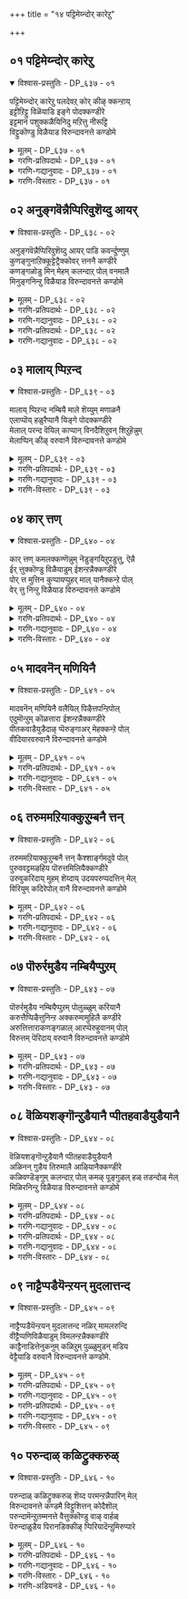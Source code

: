 +++
title = "१४ पट्टिमेय्न्दोर् कारेऱु"

+++


## ०१ पट्टिमेय्न्दोर् कारेऱु

<details open><summary>विश्वास-प्रस्तुतिः - DP_६३७ - ०१</summary>

पट्टिमेय्न्दोर् कारेऱु पलदेवऱ् कोर् कीऴ् क्कन्ऱाय्  
इट्टीऱिट्टु विळॆयाडि इङ्गे पोदक्कण्डीरे  
इट्टमान पशुक्कळैयिनिदु मऱित्तु नीरूट्टि  
विट्टुकॊण्डु विळैयाड विरुन्दावनत्ते कण्डोमे
</details>

<details><summary>मूलम् - DP_६३७ - ०१</summary>

पट्टिमेय्न्दोर् कारेऱु पलदेवऱ् कोर् कीऴ् क्कन्ऱाय्  
इट्टीऱिट्टु विळॆयाडि इङ्गे पोदक्कण्डीरे  
इट्टमान पशुक्कळैयिनिदु मऱित्तु नीरूट्टि  
विट्टुकॊण्डु विळैयाड विरुन्दावनत्ते कण्डोमे
</details>

<details><summary>गरणि-प्रतिपदार्थः - DP_६३७ - ०१</summary>

पट्टि=अङ्कॆयिल्लदॆ\(स्वेच्छॆयागि\), मॆय्न्द=मेय्दुकॊण्डु\(तिरुगाडिकॊण्डु\)इरुव, ओर्=ऒन्दु, कार्=करिय, एऱु=सलग\(वृषभ\)वॆन्नुवुदु, पलदेवऱ् कु=बलदेवनिगॆ, ओर्=साटियिल्लद,कीऴ्=चिक्क, कन्ऱु=करुवु\(तम्मनु\)आय्=आगि, इट्टीऱॊट्टु=हर्षोद्गारगळन्नु माडुत्ता, विळैयाडि=आटवाडुत्ता, इङ्गे=इल्लिये, पोद=बरुवुदन्नु, कण्डीरे=नोडिद्दीरा? इट्टम् आन=तनगॆ इष्टवाद, पशुक्कळै=हसुगळन्नु, इनिदु=प्रीतियिन्द\(तृप्तियागुवन्तॆ\), मऱित्तु=मत्तॆ मत्तॆ मेयिसि, नीर्=नीरन्नु, ऊट्टि=कुडिसि, विट्टुक्कॊण्डु=मुन्दॆ बिट्टुकॊण्डु, विळैयाड=आटवाडुवुदन्नु, विरुन्दावनत्ते=बृन्दावनदल्लिये, कण्डोम्=कण्डॆवु.
</details>

<details><summary>गरणि-गद्यानुवादः - DP_६३७ - ०१</summary>

अङ्कॆयिल्लदन्तॆ स्वेच्छॆयागि तिरुगाडिकॊण्डु\(मेय्दुकॊण्डु\) इरुव ऒन्दु करिय सलग\(वृषभ\)वॆन्नुवुदु बलदेवन साटियिल्लद तम्मनागि, हर्षोद्गारगळन्नु माडुत्ता, आटवाडुत्ता, इल्लिये बन्दद्दन्नु नोडिदिरा? तनगॆ इष्टवाद हसुगळन्नु ममतॆयिन्द तृप्तियागुवन्तॆ मेयिसि, नीरु कुडिसि, मुन्दॆ बिट्टुकॊण्डु आटवाडुवुदन्नु बृन्दावनदल्लिये कण्डॆवु.\(१\)
</details>

<details><summary>गरणि-विस्तारः - DP_६३७ - ०१</summary>

इदुवरॆगॆ, गोदादेवि अत्तु करॆदु गोळाडिदरू, भगवन्तनु अवळिगॆ काणिसिकॊळ्ळलिल्ल. अवनन्नु कण्णार कण्डॆवॆन्दू, अवनु इन्थ स्थळदल्लिद्दानॆन्दू निर्दिष्टवागि अवळिगॆ हेळिदवरिल्ल. भगवन्तनु तन्न लीलाविनोदगळन्नु नडसि तोरिसिद स्थळगळल्लि गोदादेवियू तिरुगाडि, अल्लि तानु कण्डकण्डवरन्नॆल्ला केळुत्ताळॆ-”याव बगॆय अड्डि आतङ्कगळू इल्लदन्तॆ स्वेच्छॆयागि दनकरुगळन्नु मेयिसिकॊण्डु, अवुगळ हिन्दॆ तिरुगाडुत्ता, हर्षोद्गारगळन्नु माडुत्ता, बलदेवन तम्मनॆनिसिकॊण्ड, करिय वृषभनॊब्बनु इत्त कडॆ बन्दद्दन्नु नीवेनादरू नोडिदिरा?”अदक्कॆ अवरु हेळुत्तारॆ-”ओहो, नोडिद्देवॆ. अवनु तनगॆ इष्टवाद हसुगळन्नु आरिसिकॊण्डु, अवुगळन्नु तृप्तियागुवन्तॆ मेयिसि, नीरु कुडिसि, ममतॆयिन्द नोडिकॊण्डु, अवुगळन्नु विश्रान्तिगॆन्दु

१६७

मुन्दॆ बिट्टुकॊण्डु तानु आनन्ददिन्द आटवाडुत्ता कालकळॆयुत्तिरुवुदन्नु इल्लिये, ई बृन्दावनदल्लिये नोडिद्देवॆ”.

“भगवन्तनन्नु नोडिद्दीरा? ऎल्लिद्दानॆ? हेगिद्दानॆ?”- इत्यादि प्रश्नॆगळु सर्वसामान्य. आदरॆ, अवुगळिगॆ सरियाद उत्तर बरुवुदु अति विरळ. इल्ल ऎन्दे हेळबेकु. ई पाशुरदल्लि “भगवन्तनन्नु कण्डॆवु”, “अवनु दनकरुगळ योगक्षेमवन्नु नोडिकॊळ्ळुत्तिद्द”, “आनन्ददिन्द आटवाडुत्तिद्द”, “अवनु आडुत्ता कालकळॆयुत्तिद्दा स्थळ इको इदे”-हीगॆ, निर्दिष्टवागि उत्तर बन्दिदॆ. भगवन्तनु ई लोकदल्लि अवतरिसि अवन लीलाविनोदगळन्नु नडसि तोरिसिद स्थळगळन्नॆल्ला पवित्रयात्रास्थळगळॆन्दु तिळियुत्तारॆ.जन अल्लिगॆ होगि, अल्लि तिरुगाडुवाग, भगवन्तन दिव्यलीलॆगळ नॆनपन्नु पडॆयुवुदरिन्दलू, अवनल्लि तमगिरुव अपारवाद भक्तियिन्दलू भगवन्तनन्नु आ स्थळगळल्लि नोडबहुदॆम्ब\(नोडले नोडुत्तेवॆम्ब\) नम्भिकॆयन्नु पडॆयुत्तारॆ. भगवन्तनु ऎल्लॆल्लू इद्दानॆ. अवनु इल्लद स्थळवे इल्ल ऎम्ब सत्यद नुडियू अदर नम्बिकॆयागि अवनष्टे अनादियादद्दु.

भगवन्तनु सर्वस्वतन्त्रनु. साटियिल्लदवनु. आनन्दस्वरूपनु “गोपाल”नु. अवन आटगळू, ओडाटगळू, जीविगळन्नु तन्न कडॆगॆ आकर्षिसुवुदक्कॆ. अवन हर्षोद्गारगळु जीविगळ हृदयदल्लि हर्षवन्नु तुम्बुवुदक्कॆ अवरन्नु तृप्ति समृद्धिगळ कडॆगॆ नडॆयुवन्तॆ हुरिदुम्बिसुवुदक्कॆ, अवर भयवन्नु नीगिसुवुदक्कॆ.
</details>

## ०२ अनुङ्गवॆन्नैप्पिरिवुशॆय्दु आयर्

<details open><summary>विश्वास-प्रस्तुतिः - DP_६३८ - ०२</summary>

अनुङ्गवॆन्नैप्पिरिवुशॆय्दु आयर् पाडि कवर्न्दुण्णुम्  
कुणङ्गुनाऱिक्कूट्टेट्रैक्कोवर् त्तननै कण्डीरे  
कणङ्गळोडु मिन् मेहम् कलन्दाऱ् पोल् वनमालै  
मिनुङ्गनिन्ऱु विळैयाड विरुन्दावनत्ते कण्डोमे
</details>

<details><summary>मूलम् - DP_६३८ - ०२</summary>

अनुङ्गवॆन्नैप्पिरिवुशॆय्दु आयर् पाडि कवर्न्दुण्णुम्  
कुणङ्गुनाऱिक्कूट्टेट्रैक्कोवर् त्तननै कण्डीरे  
कणङ्गळोडु मिन् मेहम् कलन्दाऱ् पोल् वनमालै  
मिनुङ्गनिन्ऱु विळैयाड विरुन्दावनत्ते कण्डोमे
</details>

<details><summary>गरणि-प्रतिपदार्थः - DP_६३८ - ०२</summary>

अनुङ्ग=नानु सङ्कटपडुवन्तॆ, ऎन्नै=नन्नन्नु, पिरिविदु शॆय्दु=अगलिसिबिट्टु, आयर् पाडि=नन्दगोकुलवन्नु, कवर्न्दु=आशॆयिन्द, उण्णुम्=अनुभविसुववनागि, कुणुङ्गु=\(बॆण्णॆय\)वासनॆयन्नु, नाऱि=नारुववनगि, कुट्टि एट्रै=ऎळॆय वृषभनाद, कोवर्दननै=गोवर्धननन्नु, कण्डीरे=नोडिदिरा? कणङ्गळोडु=दनकरुगळ मन्दॆगळॊडनॆ, मिन्=मिञ्चू, मेहम्=मेघवू, कलन्दाल् पोल्=कूडिकॊण्डन्तॆ, वनमालै=वनमालॆयु, मिनुङ्ग=हॊळॆयुत्ता\(प्रकाशिसुत्ता\), निन्ऱु=इद्दुकॊण्डु, विळैयाड=आटवाडुवुदन्नु
</details>

<details><summary>गरणि-गद्यानुवादः - DP_६३८ - ०२</summary>

१६८
</details>

<details><summary>गरणि-प्रतिपदार्थः - DP_६३८ - ०२</summary>

विरुन्दावनत्ते=बृन्दावनदल्लिये कण्डोमे=नोडिदवल्ल\!
</details>

<details><summary>गरणि-गद्यानुवादः - DP_६३८ - ०२</summary>

नानु सङ्कटपडुवन्तॆ नन्नन्नु अगलिसिबिट्टु नन्दगोकुलवन्नु आशॆयिन्द अनुभविसुववनू बॆण्णॆय नातवन्नु नारुववनू, ऎळॆय वृषभनू, गोवर्धननू आद कृष्णनन्नु नोडिदिरा? मिञ्चू मोडवू कूडिकॊण्ड हागॆ, दनकरुगळ मन्दॆगळॊडनॆ वनमालॆयु प्रकाशिसुत्ता इरुवन्तॆ आटवाडुवुदन्नु बृन्दावनदल्लिये कण्डॆवल्ल\!\(२\)
</details>

## ०३ मालाय् प्पिऱन्द

<details open><summary>विश्वास-प्रस्तुतिः - DP_६३९ - ०३</summary>

मालाय् प्पिऱन्द नम्बियै माले शॆय्युम् मणाळनै  
एलाप्पॊय् हळुरैप्पानै यिङ्गे पोदक्कण्डीरे  
मेलाल् परन्द वॆयिल् काप्पान् विनदैशिऱुवन् शिऱुहॆन्नुम्  
मेलाप्पिन् कीऴ् वरुवानै विरुन्दावनत्ते कण्डोमे
</details>

<details><summary>मूलम् - DP_६३९ - ०३</summary>

मालाय् प्पिऱन्द नम्बियै माले शॆय्युम् मणाळनै  
एलाप्पॊय् हळुरैप्पानै यिङ्गे पोदक्कण्डीरे  
मेलाल् परन्द वॆयिल् काप्पान् विनदैशिऱुवन् शिऱुहॆन्नुम्  
मेलाप्पिन् कीऴ् वरुवानै विरुन्दावनत्ते कण्डोमे
</details>

<details><summary>गरणि-प्रतिपदार्थः - DP_६३९ - ०३</summary>

माल्=प्रेमस्वरूपनु, आय्=आगि, पिऱन्द=अवतरिसिद, नम्बि=भगवन्तनन्नु, माले=प्रेमवन्नु, शॆय्युम्=उण्टुमाडुव, मणाळनै=सुन्दरपुरुषनन्नु, एला=सम्बन्धविल्लदन्तॆ\(हॊन्दिकॆयिल्लदन्तॆ\), पॊय् हळ्=सुळ्ळुगळन्नु, उरैप्पानै=हेळुववनन्नु, इङ्गे=ई स्थळदल्लि, पोद=बन्दद्दन्नु, कण्डीरे=नोडिदिरा? मेलाल्=मेलुगडॆ, परन्द=हरडिरुव, वॆयिल्=बिसिलिनिन्द, काप्पान्=रक्षिसुवुदक्कागि, विनदै=विनतॆय, शिऱुवन्=मगन, शिऱुहु=रॆक्कॆगळु, ऎन्नुम्=ऎम्ब, मेलाप्पिन्=मेलु हॊदिकॆय, कीऴ्=कॆळगडॆ, वरुवानै=बरुववनन्नु\(भगवन्तनन्नु\), विरुन्दावनत्ते=वृन्दावनदल्लिये, कण्डोमे=कण्डॆवल्ला.
</details>

<details><summary>गरणि-गद्यानुवादः - DP_६३९ - ०३</summary>

प्रेमस्वरूपनागि अवतरिसिद भगवन्तनन्नु, प्रेमवन्नुण्टुमाडुव सुन्दर पुरुषनन्नु , हॊन्दिकॆयिल्लद हागॆ सुळ्ळुगळन्नु हेळुववनन्नु, अवनु इल्लि बन्दद्दन्नु नोडिदिरा? मेलुगडॆ हरडिरुव बिसिलिनिन्द रक्षिसुवुदक्कागि, विनतॆय मगन रॆक्कॆगळॆम्ब मेलुहॊदिकॆय\(मे;उकट्टिन\) कॆळगडॆ बरुव भगवन्तनन्नु बृन्दावनदल्लिये कण्डॆवल्ला\! \(३\)
</details>

<details><summary>गरणि-विस्तारः - DP_६३९ - ०३</summary>

बृन्दावनदल्लि कृष्णनु हेगिद्दानॆ ऎम्बुदन्नु गोदादेवि विवरिसुत्ताळॆ. कार्मुगिलिन नडुवॆ मिञ्चु हॊळॆदरॆ अदॊन्दु विचित्र शोभॆयागिरुवुदु. दनकरुगळ मन्दॆगळ नडुवॆ वनमालॆयन्नु धरिसिरुव श्रीकृष्णनु हॊळॆहॊळॆयुत्ता तिरुगाडुत्ता आटवाडुत्तिरुत्तानॆ. \(इदु हिन्दिन पाशुरद उपमान\) ई पाशुरदल्लि गोदादेवि श्रीकृष्णनन्नु प्रेमस्वरूपनू व्यामोहकारकनू

१६९

सुन्दरनू ऎन्नुत्ताळॆ. बृन्दावनदल्लि अवनु आनन्ददिन्द अलॆदाडुत्तिरुवाग बिसिलिन बेगॆ अवनन्नु बाधिसबहुदे? अदन्नु तडॆयुवुदक्कागि विनतॆय मगनाद गरुडनु तन्न रॆक्कॆगळन्नु हरडिकॊण्डु कृष्णनु ओडाडुव कडॆगळल्लॆल्ला अवनिगॆ उत्तमवाद मेल्कट्टिनन्तॆ इद्दुकॊण्डु तन्न अल्पसेवॆयन्नु भगवन्तनल्लि सल्लिसुत्तानॆ
</details>

## ०४ कार् त्तण्

<details open><summary>विश्वास-प्रस्तुतिः - DP_६४० - ०४</summary>

कार् त्तण् कमलक्कण्णॆन्नुम् नॆडुङ्गयिऱुपडुत्तु, ऎन्नै  
ईर् त्तुक्कॊण्डु विळैयाडुम् ईशन्ऱन्नैक्कण्डीरे  
पोर् त्त मुत्तिन कुप्पायप्पुहर् माल् यानैक्कन्ऱे पोल्  
वेर् त्तु निन्ऱु विळैयाड विरुन्दावनत्ते कण्डोमे
</details>

<details><summary>मूलम् - DP_६४० - ०४</summary>

कार् त्तण् कमलक्कण्णॆन्नुम् नॆडुङ्गयिऱुपडुत्तु, ऎन्नै  
ईर् त्तुक्कॊण्डु विळैयाडुम् ईशन्ऱन्नैक्कण्डीरे  
पोर् त्त मुत्तिन कुप्पायप्पुहर् माल् यानैक्कन्ऱे पोल्  
वेर् त्तु निन्ऱु विळैयाड विरुन्दावनत्ते कण्डोमे
</details>

<details><summary>गरणि-प्रतिपदार्थः - DP_६४० - ०४</summary>

कार्=कार्मुगिलिनल्लि, तण्=तम्पाद, कमलम्=कमलवॆम्बम्तॆ, कण् ऎन्नुम्=कण्णु ऎम्ब, नॆडु=दॊड्ड, कयिऱु=पाशदल्लि, ऎन्नै=नन्नन्नु, पडुत्तु=सिक्किसिकॊण्डु, ईर् त्तुक्कॊण्डु=ऎळॆदुकॊण्डु\(ऎळॆदाडुत्ता\), विळैयाडुम्=आटवाडुव, ईशन् तन्नै=ईशनन्नु \(भगवन्तनन्नु\), कण्डीरे=नोडिदिरा?पोर् त्त=पोणिसिद, मुत्तिन्=मुत्तिन, कुप्पायम्=अङ्गियन्नु धरिसि, पुहर्=प्रकाशिसुव, माल्=दॊड्ड, यानैकन्ऱे पोळ्=आनॆय मरिय हागॆ, वेर् त्तु=बॆवतु, निन्ऱु= निन्तु, विळैयाड=आटवाडुत्तिरुवुदन्नु, विरुन्दावनत्ते=बृन्दावनदल्लिये, कण्डोमे=कण्डॆवल्ल.
</details>

<details><summary>गरणि-गद्यानुवादः - DP_६४० - ०४</summary>

कार्मुगिलिनल्लि तम्पाद कमलदन्तिरुव कण्णु ऎम्ब दॊड्ड पाशदल्लि नन्नन्नु सिक्किसिकॊण्डु ऎळॆदाडुत्ता आटवाडुव ईशनन्नु कण्डिरा? पोणिसिद मुत्तुगळ अङ्गियन्नु धरिसि, प्रकाशिसुव दॊड्ड आनॆय मरियन्तॆ बॆवतु निन्तु आटवाडुत्तिरुवुदन्नु बृन्दावनदल्लिये कण्डॆवल्ल\! \(४\)
</details>

<details><summary>गरणि-विस्तारः - DP_६४० - ०४</summary>

कार्मुगिलिनल्लि कण्मनगळन्नु तणिसुवन्थ ऎरडु सुन्दरवाद कमलद हूगळु कण्डरॆ हेगॆ? अवु ऎष्टु आकर्षकवागिरुवुवल्लवे? श्यामलवर्णद सर्वेश्वरन कण्णुगळू हागॆये. सर्वेश्वरन कण्णुगळु अतिशयवाद सॊबगिनवु. अवुगळ आकर्षणॆगॆ सिक्किबीळदवरिल्ल. भक्तनन्नु तन्न कडॆगॆ सॆळॆयुवुदक्कॆ अवु वास्तववाद पाशगळु. गोदादेवि अवुगळ पाशक्कॆ सिक्किबिद्दु अवनु हेगॆ आडिसिदरॆ हागॆ, हेगॆ सङ्कटपडिसिदरॆ हागॆ अनुभविसुत्ता इरुववळु. अदे सर्वेश्वरनु श्रीकृष्णनागि अवतरिसि बृन्दावनदल्लि सॊगसाद मुत्तिन अङ्गियन्नु धरिसि, चटुवटिकॆयिन्द कूडिद

१७०

बलिष्ठवाद आनॆयमरियन्तॆ मै बॆवरु सुरिसुवष्टु आनन्ददिन्द आटवाडुत्तिद्दानॆ. भगवन्तनन्नु बृन्दावनदल्लिये नोडि हर्षिसबहुदु, ऎन्नुत्ताळॆ गोदादेवि.
</details>

## ०५ मादवनॆन् मणियिनै

<details open><summary>विश्वास-प्रस्तुतिः - DP_६४१ - ०५</summary>

मादवनॆन् मणियिनै वलैयिल् पिऴैत्तपन्ऱिपोल्  
एदुमॊन्ऱुम् कॊळत्तारा ईशन्ऱन्नैक्कण्डीरे  
पीतकवाडैयुडैदाऴ् प्पॆरुङ्गाअर् मेहक्कन्ऱे पोल्  
वीदियारवरुवानै विरुन्दावनत्ते कण्डोमे
</details>

<details><summary>मूलम् - DP_६४१ - ०५</summary>

मादवनॆन् मणियिनै वलैयिल् पिऴैत्तपन्ऱिपोल्  
एदुमॊन्ऱुम् कॊळत्तारा ईशन्ऱन्नैक्कण्डीरे  
पीतकवाडैयुडैदाऴ् प्पॆरुङ्गाअर् मेहक्कन्ऱे पोल्  
वीदियारवरुवानै विरुन्दावनत्ते कण्डोमे
</details>

<details><summary>गरणि-प्रतिपदार्थः - DP_६४१ - ०५</summary>

मादवन्=माधवनाद, ऎन्=नन्न, मणियिनै=माणिक्यवाद, वलैयिल्=बलॆयल्लि, पिऴैत्त=बदुकिरुव, पन्ऱिपोल्=हन्दिय हागॆ, एदुम् ऒन्ऱुम्=यावुदॊन्दन्नू, कॊळ=पडॆदुकॊळ्ळुवुदक्कॆ, तारा=नीडदवमाद, ईशन् तन्नै=सर्वेश्वरनन्नु, कण्डीरे=कण्डिद्दीरा? पीतकम्=हळदिय, आडै=बट्टॆयन्नु\(पीताम्बरवन्नु\), उडै=उळ्ळ, ताऴ्=\(नॆलक्कॆ समीपिसि\)तूगाडुत्तिरुव, पॆरुम्=दॊड्डदाद, कार् मेह कन्ऱे पोल्=कार्मुगिलिन मरियन्तॆ, वीदि=बीदियल्लि, आर=तुम्बिदन्तॆ, वरुवानै=बरुववनन्नु, विरुन्दावनत्ते=बृन्दावनदल्लिये, कण्डोमे=कण्डॆवल्ला\!
</details>

<details><summary>गरणि-गद्यानुवादः - DP_६४१ - ०५</summary>

माधवनाद, नन्न माणिक्यवाद, बलॆयल्लि सिक्किबदुकिरुव हन्दिय हागॆ एनॊन्दन्नू पडॆदुकॊळ्ळुवुदक्कॆ\(अवकाश\)नीडदवनाद सर्वेश्वरनन्नु कण्डिद्दीरा? पीताम्बरवन्नुट्टू भूलोकक्कॆ अत्यन्त हत्तिरक्कॆ इळिदिरुव दॊड्ड कार्मुगिलिन मरियन्तॆ, बीदियल्लि तुम्बिदन्तॆ बरुववनन्नु बृन्दावनदल्लिये कण्डॆवल्ला\! \(५\)
</details>

<details><summary>गरणि-विस्तारः - DP_६४१ - ०५</summary>

“बलॆयल्लि सिक्किबदुकिरुव हन्दिय हागॆ”- जीविगॆ ई लोकदल्लि जनन-मरणवॆन्नुवुदे बलॆ. अदरल्लि सिक्किकॊण्डु तॊळलाडुत्तिरुवुदु जीविय परिस्थिति. जीवियादरो, सामान्यवागि, ई तॊळलाटवन्नु दुःखमयवॆन्दु भाविसुवुदिल्ल. माडबारद्दन्नॆल्ला माडुत्ता हेयवादद्दन्नॆल्ला हॊट्टॆगॆ तुम्बिकॊळ्ळुत्ता, मरिगळन्नु ईनुत्ता, अदे ऒन्दु सुखानुभववॆन्दु भाविसि व्यर्थजीवन नडसुवनु. अवन ई जीवन हन्दिय जीवनदन्तॆ. अदन्नु कॊल्लुवुदक्कॆन्दु ऒड्डिद बलॆयल्लि बिद्दिद्दरू सह, अदु निश्चिन्तॆयागि अल्लि बदुकिरुत्तदॆ. “मुन्देनु”ऎम्बुदु अदक्कॆ हेगॆ बरबेकु? परिपूर्णवाद अज्ञानान्ध जीवन अदरदु. सामान्य जीवियन्नु हन्दिय जीवनक्कॆ होलिसलागिदॆ.

सर्वेश्वरन कृपॆय हॊरतु ई “जनन-मरण”वॆम्ब पाशदिन्द बिडिसिकॊळ्ळुवुदु असाध्य. भगवन्तन कृपॆगागिये जीवियु सदा यत्निसुत्तिरबेकु.

१७१

गोदादेवि ई पुनर्जन्मवॆम्ब पाशदिन्द बिडुगडॆ हॊन्दि, भगवन्तनल्लि ऒन्दागबेकॆम्ब कातरदिन्द भगवन्तनन्नु ऎष्टॆष्टु बगॆयल्लि बेडिकॊण्डरू अवनिन्द एनॊन्दन्नू पडॆदुकॊळ्ळुवुदक्कॆ अवकाश नीडुवुदिल्लवॆन्दु इल्लि हेळिकॊळ्ळुत्ताळॆ. सर्वेश्वरनाद भगवन्तनादरो भक्तनिगॆ एनन्नु बेकादरू करुणिसबल्ल कृपाळु\!
</details>

## ०६ तरुममऱियाक्कुऱुम्बनै त्तन्

<details open><summary>विश्वास-प्रस्तुतिः - DP_६४२ - ०६</summary>

तरुममऱियाक्कुऱुम्बनै त्तन् कैश्शार्ङ्गमदुवे पोल्  
पुरुववट्टमऴहिय पॊरुत्तमिलियैक्कण्डीरे  
उरुवुकरिदाय् मुहम् शॆय्दाय् उदयपरुप्पदत्तिन् मेल्  
विरियुम् कदिरेपोल् वानै विरुन्दावनत्ते कण्डोमे
</details>

<details><summary>मूलम् - DP_६४२ - ०६</summary>

तरुममऱियाक्कुऱुम्बनै त्तन् कैश्शार्ङ्गमदुवे पोल्  
पुरुववट्टमऴहिय पॊरुत्तमिलियैक्कण्डीरे  
उरुवुकरिदाय् मुहम् शॆय्दाय् उदयपरुप्पदत्तिन् मेल्  
विरियुम् कदिरेपोल् वानै विरुन्दावनत्ते कण्डोमे
</details>

<details><summary>गरणि-प्रतिपदार्थः - DP_६४२ - ०६</summary>

तरुमम्=धर्मवन्नु, अऱियानै=अरियदवनन्नु, कुऱुम्बनै=चेष्टॆगळन्नु माडुववनन्नु, तन्=तन्न, कै=कैयल्लिरुव, शार्ग्गम् अदुवे पोळ्=शार्ङ्गवॆम्ब बिल्लिन हागॆये, पुरुवम्=हुब्बुगळू, वट्टम्=दुण्डगू\(बग्गियू\), अऴहिय=सुन्दरवागियू इरुववनन्नू, पॊरुत्तम्=हॊन्दिकॆ, इलियै=इल्लदवनन्नू, कण्डीरे=कण्डिद्दीरा?\(कण्डिरा?\)उरुवु=देहवु, करिदु आय्=कप्पगू, मुहम्=मुखवु, शॆय्दु आय्=कॆम्पगू, उदय परुप्पदत्तिन् मेल्=उदयपर्वतद मेलॆ, विरियुम्=हुट्टि बरुव,कदिरे=सूर्यनन्नु, पोळ् वानै=होलुवनन्नु, विरुन्दावनत्ते=बृन्दावनदल्लिये कण्डोमे=कण्डॆवल्ला\!
</details>

<details><summary>गरणि-गद्यानुवादः - DP_६४२ - ०६</summary>

धर्मवन्नु अरियदवनन्नु, चेष्टॆगळन्नु माडुववनन्नु, तन्न कैयल्लि हिडिदिरुव शार्ङ्ग धनुस्सिनन्तॆ सुन्दरवागि बग्गिरुव हुब्बुगळुळ्ळवनन्नू हॊन्दिकॆ इल्लदवनन्नू कण्डिरा? कप्पनॆय देहवू कॆम्पनॆय मुखवू उळ्ळवनाद उदयपर्वतद मेलॆ मूडिबरुव सूयनन्नु होलुवननन्नु बृन्दावनदल्लिये कण्डॆवल्ल\! \(६\)
</details>

<details><summary>गरणि-विस्तारः - DP_६४२ - ०६</summary>

दयॆयॆम्ब धर्मवन्ने अरियदवनु भगवन्त. चेष्टॆगळन्नु माडि तण्टॆ माडुवुदरल्लि निपुण. तन्न कैयल्लि हिडिदिरुव बिल्लिनन्तॆये बग्गिरुव

१७२

अन्दवाद हुब्बुगळुळ्ळवन्य्. ऎल्लरल्लि सेरिकॊण्डिद्दरू यारल्लियू हॊन्दिकॆयन्नु तोरदवनु. अवन देह कप्पादरू मुख कान्तियिन्द कूडिद्दु. मूडलगिरिय मेलॆ मूडिबरुव सूर्यनन्तॆ तेजस्वियागि बलुसुन्दरनागिद्दानॆ. अवनन्नु बृन्दावनदल्ले काणबहुदु.
</details>

## ०७ पॊरुर्रमुडैय नम्बियैप्पुऱम्

<details open><summary>विश्वास-प्रस्तुतिः - DP_६४३ - ०७</summary>

पॊरुर्रमुडैय नम्बियैप्पुऱम् पोलुळ्ळुम् करियानै  
करुत्तैप्पिऴैत्तुनिन्ऱ अक्करुमामुहिलै कण्डीरे  
अरुत्तित्ताराकणङ्गळाल् आरप्पॆरुहुवानम् पोल्  
विरुत्तम् पॆरिदाय् वरुवानै विरुन्दावनत्ते कण्डोमे
</details>

<details><summary>मूलम् - DP_६४३ - ०७</summary>

पॊरुर्रमुडैय नम्बियैप्पुऱम् पोलुळ्ळुम् करियानै  
करुत्तैप्पिऴैत्तुनिन्ऱ अक्करुमामुहिलै कण्डीरे  
अरुत्तित्ताराकणङ्गळाल् आरप्पॆरुहुवानम् पोल्  
विरुत्तम् पॆरिदाय् वरुवानै विरुन्दावनत्ते कण्डोमे
</details>

<details><summary>गरणि-प्रतिपदार्थः - DP_६४३ - ०७</summary>

पॊरुत्तम्=सहनॆ, उडैय=उळ्ळ, नम्बियै=स्वामियन्नु, पुऱम् पोल्=हॊरगडॆ हेगो हागॆ, उळ्ळुम्=अन्तरङ्गदल्लियू, करियानै=कप्पुबण्णदवनन्नु, करुत्तै=भावनॆगळन्नु \(ऎणिकॆगळन्नु\), पिऴैत्तु=पूरैसदॆये, निन्ऱ=इरुव, अ-करु-मा-मुहिलै=आ करिय दॊड्ड मुगिलन्नु, कण्डीरे=कण्डिरा? अरुत्ति=आशॆपडतक्क, तारागणङ्गळाल्=तारागणगळिन्द, आर=तुम्बि, पॆरुहु=वानम् पोल्=बानिनन्तॆ, विरुत्तम्=नडतॆयल्लि, पॆरिदु आय्=हिरिमॆयन्नु पडॆदु, वरुवानै=बरुववनन्नु, विरुन्दावनत्ते=बृन्दावनदल्लिये, कण्डोमे=कण्डॆवल्ल\!
</details>

<details><summary>गरणि-गद्यानुवादः - DP_६४३ - ०७</summary>

सहनॆयन्नुळ्ळ स्वामियन्नु, हॊरगॆ हेगो हागॆये अन्तरङ्गदल्लू कप्पागिरुववनन्नु, ऎणिकॆगळन्नु पूरैसदॆये इरुव आ दॊड्ड कार्मुगिलन्नु कण्डिरा? आशॆयन्नु कॆरळिसुव तारागणगळिन्द तुम्बि हरडिरुव बानिन हागॆ, नडतॆयल्लि हिरिमॆयन्नु पडॆदु बरुववनन्नु बृन्दावनदल्लिये कण्डॆवल्ल\!\(७\)
</details>

<details><summary>गरणि-विस्तारः - DP_६४३ - ०७</summary>

भगवन्त सहनॆय मूर्ति. अवनु पवित्र, परमश्रेष्ट्ःअ. अवनु सर्वव्यापि. नडतॆयल्लि अवनु हिरिमॆ पडॆदवनु. ई बगॆय गुणातिशयगळिन्द भगवन्तनन्नु वर्णिसुवाग, गोदादेवि इवुगळ जॊतॆगॆ बेरॆ कॆलवु गुणगळन्नु सेरिसुत्ताळॆ.

“हॊरगॆ हेगॆ कप्पॊ, हागॆये अन्तरङ्गदल्लू कप्पु”- भगवन्त नीळमेघश्याम.

१७३

अदन देह कप्पु; आद्दरिन्द तोरिकॆगॆ अवनु कप्पु-“अन्तरङ्गदल्लू अवनु कप्पु”ऎन्नुत्ताळॆ गोदादेवि. अन्तरङ्गवु ज्ञानमयवागि, सद्गुणभरितवागि तेजःपूर्णवागि बॆळगुवुदु ऎन्दु भाविसुवुदादरॆ, गोदादेविय विवरणॆ भगवन्तन, निन्दॆये. अवळ पालिगॆ भगवन्तन अन्तरङ्ग दयाशून्य, कृपारहिर, कठिण, आद्दरिन्द अदू कप्पे.

“ऎणिकॆगळन्नु पूरैसदॆ इरुव दॊड्ड कार्मुगिलु”-कार्मुगिलु मळॆय बरुविकॆययन्नु सूचिसुवुदु. अदु ऎष्टु दॊड्डदागुत्तदॆयो अष्टू अष्टु मळॆयन्नु तुम्बिकॊण्डिरुत्तदॆ ऎन्दु भावनॆ. नीरिगागि, मळॆगागि हातॊरॆयुव जनर ऎणिकॆयल्लि अदु समृद्धियागि मळॆयन्नु सुरिसुवुदु ऎम्बुदिद्दाग, अदु आकाशदल्लि तेलिकॊण्डु हागॆये मुन्दक्कॆ सरिदु होदरॆ हेगॆ? बरिय नोटदिन्दलो अदर आकारदिन्दलो जनक्कॆ तणिवुण्टागुवुदे? आनन्द बरुवुदे? हागॆये भगवन्तनु ऎन्दु गोदादेवि हेळुत्ताळॆ. अवळ मनदॆणिकॆयन्तॆ भगवन्तने अवळ पतियागबेकु मत्तु अवने स्वतः बन्दु अवळ कैहिडियबेकु. इदुवरॆगॆ, अवळॆणिकॆ पूरैसलिल्ल. आद्दरिन्दले अवनु ऎणिकॆयन्नु पूरैसद कार्मुगिलु\!

“आशॆयन्नु कॆरळिसुव तारागणगळिन्द तुम्बि हरडिरुव बानिन हागॆ”- आकाशवु ऎल्लॆल्लू हरडिकॊण्डिदॆ. आद्दरिन्द सर्वव्यापि. अल्लि लॆक्कविल्लदष्टु तारागणगळु मिनुगुत्ता जनर मनस्सन्नु आकर्षिसुत्ता, अवर आशॆयन्नु कॆरळिसुत्ता कङ्गॊळिसुत्तवॆ. हागॆये भगवन्तनू सर्वव्यापि. अवन हिरिमॆयन्नु प्रकाशपडिसुव आदर्श नडतॆ जनर तनुमनगळन्नु हुरिदुम्बिसुत्तवॆ. अवर आशोत्तरगळन्नु कॆरळिसुत्तदॆ.
</details>

## ०८ वॆळियशङ्गॊन्ऱुडैयानै प्पीतहवाडैयुडैयानै

<details open><summary>विश्वास-प्रस्तुतिः - DP_६४४ - ०८</summary>

वॆळियशङ्गॊन्ऱुडैयानै प्पीतहवाडैयुडैयानै  
अळिनन् गुडैय तिरुमालै आऴियानैक्कण्डीरे  
कळिवण्डॆङ्गुम् कलन्दाऱ् पोल् कमऴ् पूङ्गुऴल् हळ् तडन्दोळ् मेल्  
मिळिरनिन्ऱु विळैयाड विरुन्दावनत्ते कण्डोमे
</details>

<details><summary>मूलम् - DP_६४४ - ०८</summary>

वॆळियशङ्गॊन्ऱुडैयानै प्पीतहवाडैयुडैयानै  
अळिनन् गुडैय तिरुमालै आऴियानैक्कण्डीरे  
कळिवण्डॆङ्गुम् कलन्दाऱ् पोल् कमऴ् पूङ्गुऴल् हळ् तडन्दोळ् मेल्  
मिळिरनिन्ऱु विळैयाड विरुन्दावनत्ते कण्डोमे
</details>

<details><summary>गरणि-प्रतिपदार्थः - DP_६४४ - ०८</summary>

वॆळिय=बिळिय, शङ्गु=शङ्ख, ऒन्ऱु=ऒन्दन्नु, उडैयानै=उळ्ळवनन्नु, पीतकम् आडै=पीताम्बरवन्नु, उडैयानै=\(धरिसि\)उळ्ळवनन्नु, नन्गु=अपारवाद, अळि=प्रेमानुग्रहवन्नु, उडैय=उळ्ळ, तिरुमालै=श्रीपतियन्नु, आऴियानै=चक्रधारियन्नु, कण्डीरे=कण्डिरा? कळि=मदिसिद, वण्डु=दुम्बिगळु, ऎङ्गुम्=ऎल्लॆल्लियू, कलन्दार् पोल्=कूडिकॊण्डिरुव हागॆ, कमऴ्-परिमळिसुव,
</details>

<details><summary>गरणि-गद्यानुवादः - DP_६४४ - ०८</summary>

१७४
</details>

<details><summary>गरणि-प्रतिपदार्थः - DP_६४४ - ०८</summary>

पू=हूगळ, कुऴल् हळ्=तलॆगूदलुगळु, तडम्=विशालवाद, तॊळ् मेल्=तोळुगळ मेलॆ, मिळिर=हॊरळाडुत्तिरलु, निन्ऱु=इद्दुकॊण्डु, विळैयाड=आटवाडुवुदन्नु, विरुन्दावनत्ते=बृन्दावनदल्लिये, कण्डोमे=कण्डॆवल्ल\!
</details>

<details><summary>गरणि-गद्यानुवादः - DP_६४४ - ०८</summary>

बिळिय शङ्खवॊन्दन्नुळ्ळवनू; पीताम्बरवन्नु धरिसिदवनू, अपारवाद प्रेमानुग्रहवन्नुळ्ळवनू, श्रीपतियू चक्रधारियू आदवनन्नु कण्डिरा? कळित दुम्बिगळु ऎल्लॆल्लियू कूडिकॊण्डिरुव हागॆ इरुव परिमळिसुव हूगळ तलॆगूदलुगळु विशालवाद तोळुगळ मेलॆ हॊरळाडुत्ता इरुवन्तॆ आटवाडुवुदन्नु बृन्दावनदल्लिये कण्डॆवल्ल\!\(८\)
</details>

<details><summary>गरणि-विस्तारः - DP_६४४ - ०८</summary>

भगवन्तन दिव्यस्वरूप स्वभावगळ सूचनॆयिदॆ. अवनु शङ्ख, चक्र मत्तु पीताम्बरधारि. तन्न भक्तर मेलॆ अवनिगॆ अपारवाद प्रेमानुग्रहविदॆ. अल्लदॆ, दयॆगॆ आकरवॆनिसिद लक्ष्मीदेविय पतिये अवनु. आद्दरिन्द, अवनल्लि दयॆगॆ कॊरतॆयुण्टे?

गोपियरु सहज सुन्दरियरु. अवर तलॆगूदलु उद्दनागिदॆ. अदक्कॆ अवरु परिमळिसुव हूगळन्नु मुडिदिद्दारॆ. हूविन सुवासनॆयु दुम्बिगळन्नु ऎल्ल कडॆगळिन्दलू आकर्षिसुत्तिदॆ. दुम्बिगळु तण्डतण्डवागि गोफियरन्नु हिम्बालिसि बरुत्तिवॆ. अल्लदॆ, अवु हूगळ मकरन्दवन्नु पानमाडि मदिसिवॆ. गोपियरादरो तम्म प्रियतमनाद श्रीकृष्णन दीर्घवाद मत्तु पुष्टनाद तोळुगळ मेलॆ तम्म तलॆगळन्निट्टु हॊरळाडिसुत्त तम्मन्नु अनुसरिसि बरुत्तिरुव कळित दुम्बिगळ हागॆये प्रेमपरवशरागि नलियुत्तिद्दारॆ. इदॊन्दु बृन्दावनद चित्र. गोदादेविय आशॆयू आ गोपियर हागॆ तानू भगवन्तनन्नु ओलैसबेकॆम्बुदे.
</details>

## ०९ नाट्टैप्पडैयॆन्ऱयन् मुदलात्तन्द

<details open><summary>विश्वास-प्रस्तुतिः - DP_६४५ - ०९</summary>

नाट्टैप्पडैयॆन्ऱयन् मुदलात्तन्द नळिर् मामलरुन्दि  
वीट्टैप्पणिविळैयाडुम् विमलन्ऱन्नैक्कण्डीरे  
काट्टैनाडित्तेनुकनुम् कळिऱुम् पुळ्ळुमुडन् मडिय  
वेट्टैयाडि वरुवानै विरुन्दावनत्ते कण्डोमे.
</details>

<details><summary>मूलम् - DP_६४५ - ०९</summary>

नाट्टैप्पडैयॆन्ऱयन् मुदलात्तन्द नळिर् मामलरुन्दि  
वीट्टैप्पणिविळैयाडुम् विमलन्ऱन्नैक्कण्डीरे  
काट्टैनाडित्तेनुकनुम् कळिऱुम् पुळ्ळुमुडन् मडिय  
वेट्टैयाडि वरुवानै विरुन्दावनत्ते कण्डोमे.
</details>

<details><summary>गरणि-प्रतिपदार्थः - DP_६४५ - ०९</summary>

नाट्टै=लोकगळन्नु, पडै=सृष्टिसु, ऎन्ऱु=ऎन्दु, अयन्=ब्रह्म, मुदला=मॊदलादवरन्नु, तन्द=सृष्टिसिद, नळिर्=श्रेष्ठवाद, मा=दॊड्डदाद, मलर्=पुष्पक्कॆ, उन्दि=नाभियन्नु, वीट्टै=मनॆयन्नागि, पण्णि=माडि, विळैयाडुम्=आटवाडुव, विमलन् तन्नै=विमलनन्नु, कण्डीरे=नोडिदिरा? काट्टै=काडिनल्लि, नाडि=अलॆदाडि हुडुकि
</details>

<details><summary>गरणि-गद्यानुवादः - DP_६४५ - ०९</summary>

१७५
</details>

<details><summary>गरणि-प्रतिपदार्थः - DP_६४५ - ०९</summary>

तेनुकनुम् =धेनुकासुरनू, कळिऱुम्=कुवलयापीडवॆम्ब आनॆयू, पुळ्ळुम्=बकासुरनू, उडन्=ऒडनॆ, मडिय=मडियुवन्तॆ, वेट्टै आडि=बेटॆयाडि,वरुवानै=बरुववनन्नु, विरुन्दावनत्ते=बृन्दावनदल्लिये, कण्डोमे=कण्डॆवल्ल\!
</details>

<details><summary>गरणि-गद्यानुवादः - DP_६४५ - ०९</summary>

लोकगळन्नु सृष्टिसॆन्दु ब्रह्मने मॊदलादवरन्नु सृष्टिसिद श्रेष्ठवाद दॊड्ड हूविगॆ नाभियन्नु मनॆयन्नागि माडि आटवाडुव विमलनन्नु कम्डिरा? मडियुवन्तॆ बेटॆयाडि बरुववनन्नु बृन्दावनदल्लिये कण्डॆवल्ल\! \(९\)
</details>

<details><summary>गरणि-विस्तारः - DP_६४५ - ०९</summary>

भगवन्तनिगॆ “आदिकारण”ऎन्दु हॆसरु. सृष्टिगू अवने मूल. अवनु सृष्टिकार्यदल्लि तॊडगलु ब्रह्मनन्नु ताने सृष्टिसिदनु. ब्रह्मनिगॆ तन्न दिव्यनाभियल्लि हुट्टिद दॊड्ड कमलद हूवन्नु मनॆयन्नागिसिदनु. अनन्तर, सृष्टिय कार्य सुसूत्रवागि नडॆयलु ब्रह्मन मूलकवे प्रजापतिगळे मॊदलादवरन्नु सृष्टिसिदनु. हीगॆ सृष्टिय आटवन्नु हूडि, तानु सरिदु निन्तु, आटवन्नु नोडुत्ता निर्लिप्तनन्तॆ इरुवुदु भगवन्तन लीलाविनोद.

इन्नॊन्दु बगॆय वैशिष्ट्यवॆन्दरॆ, तानू आ सृष्टियल्लि ऒन्दागुवुदु, धर्मरक्षणॆ माडुवुदु, दुष्टशिक्षण नडसुवुदु. अदक्कागि भगवन्तनु आगाग्गॆ अवतरिसुत्तानॆ. अवनु श्रीकृष्णनागि अवतरिसि, अनेकानेक दुष्टराक्षसरन्नु निग्रहिसिदनु. कत्तॆ,आनॆ, पक्षिय रूपदल्लि निजरूपवन्नु मरॆसिकॊण्डु, कॄष्णनन्ने कॊल्लबेकॆन्दु कादुकॊण्डिद्द दुष्टराक्षसरन्नु काडिनल्लि दनकरुगळ हिन्दॆ अलॆदाडुत्ता इरुवागले अवरन्नु हुडुकिकॊन्दद्दु इदक्कॆ निदर्शन. आ कृष्णनन्नु बृन्दावनदल्लिये काणबहुदल्ल\!
</details>

## १० परुन्दाळ् कळिट्रुक्करुळ्

<details open><summary>विश्वास-प्रस्तुतिः - DP_६४६ - १०</summary>

परुन्दाळ् कळिट्रुक्करुळ् शॆय्द परमन्ऱन्नैपारिन् मेल्  
विरुन्दावनत्ते कण्डमै विट्टुशित्तन् कोदैशॊल्  
परुन्दामॆन्ऱुतम्मनत्ते वैत्तुक्कॊण्डु वाऴ् वार्हळ्  
पॆरुन्दाळुडैय पिरानडिक्कीऴ् प्पिरियादॆन्ऱुमिरुप्पारे
</details>

<details><summary>मूलम् - DP_६४६ - १०</summary>

परुन्दाळ् कळिट्रुक्करुळ् शॆय्द परमन्ऱन्नैपारिन् मेल्  
विरुन्दावनत्ते कण्डमै विट्टुशित्तन् कोदैशॊल्  
परुन्दामॆन्ऱुतम्मनत्ते वैत्तुक्कॊण्डु वाऴ् वार्हळ्  
पॆरुन्दाळुडैय पिरानडिक्कीऴ् प्पिरियादॆन्ऱुमिरुप्पारे
</details>

<details><summary>गरणि-प्रतिपदार्थः - DP_६४६ - १०</summary>

परु=दॊड्ड, ताळ्=कालुगळ, कळिट्रुक्कू=आनॆगॆ, अरुळ्=कृपॆयन्नु, शॆय्द=माडिद, परमन् तन्नै=परमपुरुषनन्नु, पारिन् मेल्=भूमिय मेलॆ, विरुन्दावनत्ते=बृन्दावनदल्लिये, कण्डमै=कण्डुकॊण्ड हागॆ, विट्टुशित्तन्=विष्णुचित्तन, कोदै=गोदादेविय, शॊल्=मातुगळु, मरुन्दु=दिव्यौषधि, आम्=आगुवुदु, ऎन्ऱु=ऎन्दु तिळिदु, तम्=तन्तम्म, मनत्ते=मनस्सिनल्लिये, वैत्तुक्कॊण्डु=इट्टुकॊण्डु, वाऴ् वार्हळ्=बाळुववरु, पॆरु=हिरिमॆय, ताळ्=पादगळु, उडैय=उळ्ळ, पिरान्=भगवन्तन, अडि=पादगळ, कीऴ्=कॆळगॆ, पिरियादु=बेर्पडदॆ, ऎन्ऱुम्=ऎन्दॆन्दिगू, इरुप्पारे=इरुववरे आगुत्तारॆ.
</details>

<details><summary>गरणि-गद्यानुवादः - DP_६४६ - १०</summary>

१७६
</details>

<details><summary>गरणि-विस्तारः - DP_६४६ - १०</summary>

दॊड्डदा कालुगळुळ्ळ आनगॆ कृपॆमाडिद परमपुरुषनन्नु भूमिय मेलॆ बृन्दावनदल्लिये कण्डुकॊण्ड हागॆ विष्णुचित्तन गोदादेवियु\(हेळिद\) मातुगळु दिव्यौषधियागुवुदु ऎन्दु तिळिदु तम्म तम्म मनस्सिनल्लिये इट्टुकॊण्डु बाळुववनु हिरिमॆय पादगळन्नुळ्ळ भगवन्तन अडिगळ कॆळगॆ ऎन्दॆन्दिगू बेर्पडदॆये इरुत्तारॆ.\(१०\)

“दॊड्ड कालुगळुळ्ळ आनॆ”-ऎम्बुदन्नु बहुकाल नीरिनल्लिद्दु, मॊसळॆय बायॊगॆ सिक्किकॊण्डु, बिडिसिकॊळ्ळुवुदक्कॆ शक्तिमीरि सॆणसिदरू आगदॆ, बातुकॊण्डु, भारवागि, बिद्दुहोगुवन्थ कालुगळन्नुळ्ळ आनॆ ऎन्नबहुदु. इदु गजेन्द्रमोक्षवन्नु सूचिसुत्तवॆ. ऎल्लवू उडुगिद बळिक आनॆगॆ ज्ञानोदयवागि भगवन्तनल्लि “नीने गति” ऎन्दु मॊरॆहॊक्कितु. आ कूडले भगवन्तनु अदक्कॆ कृपॆमाडिदनु. गरुडारूढनागि अल्लिगॆ धाविसि बन्दु आनॆयन्नु कापाडिद कृपाळु श्रीमन्नारायणनु.

आ परमपुरुषने ईग भूलोकदल्लि बृन्दावनदल्लिये कृष्णरूपदल्लिद्दानॆन्दू, अवनु नानालीलॆगळन्नु नडसुत्ता भक्तर तनुमनगळन्नु तणिसुत्तिरुवुदन्नु तानु स्वतः कण्डुकॊण्डद्दागि गोदादेवि हेळि हाडुत्ताळॆ.

गोदादेविय मातुगळन्नु ऎन्दरॆ भगवन्तन कल्याणगुणगळन्नू दिव्याद्भुत स्वभाववन्नू, अपारवाद प्रेमानुग्रहवन्नू विवरिसि हाडिद्दाळॆ. ई मातुगळे जनन-मरणवॆम्ब पुनरावर्तिय दीर्घरोगवन्नु निर्मूलगॊळिसुव दिव्यौषधि. ई सत्यवन्नु अरितुकॊण्डवरु, अदन्नु तम्म तम्म मनसिनल्लिट्टुकॊण्डु, ई लोकदल्लि बाळुववरु अवरु गतिसिद नन्तर भगवन्तनन्ने पडॆयुत्तारॆ.

“हिरिमॆयन्नुळ्ळ भगवन्तन पादगळु” ऎम्बुदरल्लि भगवन्तन त्रिविक्रमावतारद हिरिमॆयन्नु सूचिसुत्तदॆ. त्रिविक्रमनादाग भगवन्त ऒन्दे ऒन्दु हॆज्जॆयिन्द भूमण्डलवन्नॆल्ला अळॆदुबिट्टनु. इन्नॊन्दु हॆज्जॆयिन्द ऊर्ध्वलोकगळन्नॆल्ला अळॆदुबिट्टनु. आग, त्रिविक्रमन पाद सत्यलोकवन्नू मुट्टितु. ब्रह्मनु आ पादवन्नु देवगङ्गॆयिन्द तॊळॆदु पूजिसिदनु.

भगवन्तनन्नु पडॆद बळिक अवन पादसेवॆयल्ले निरन्तरवागि काल कळॆयुत्तिरुवुदक्किन्त हॆच्चिन फलविन्नेनु बेकु? इदे ई तिरुमॊऴिगॆ अत्यन्त महत्वपूर्वकवाद फलश्रुति\!
</details>

<details><summary>गरणि-अडियनडे - DP_६४६ - १०</summary>

पट्टि, अनुङ्ग, माल्, कार् त्तण्, मादवन्, तरुमम्, पॊरुत्तम्, वॆळिय, नाट्टै, परुन्दाळ्,\(इरुळ्\)
</details>